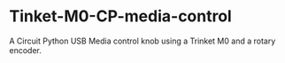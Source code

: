 # Tinket-M0-CP-media-control
 A Circuit Python USB Media control knob using a Trinket M0 and a rotary encoder.
